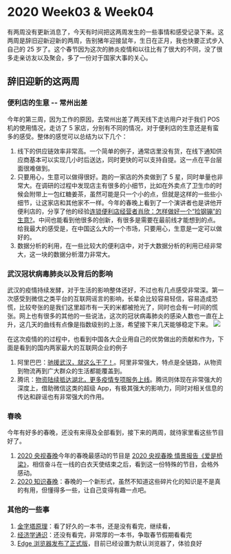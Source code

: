 # 2020 Week03 & Week04

有两周没有更新消息了，今天有时间把这两周发生的一些事情和感受记录下来。这两周是辞旧迎新迎新的两周，告别猪年迎接鼠年，生日在正月，我也快要正式步入自己的 25 岁了。这个春节因为这次的肺炎疫情和以往比有了很大的不同，没了很多走亲访友以及聚会，多了一份对于国家大事的关心。

## 辞旧迎新的这两周

### 便利店的生意 -- 常州出差

今年的第三周，因为工作的原因，去常州出差了两天线下走访用户对于我们 POS 机的使用情况，走访了 5 家店，分别有不同的情况，对于便利店的生意还是有蛮多的感受。整体的感觉可以总结为以下几个：

1. 线下的供应链效率非常高。一个简单的例子，通常店里没有货，在线下通知供应商基本可以实现几小时后送达，同时更快的可以支持自提。这一点在平台层面很难做到。
2. 只要用心，生意可以做得很好。跑的一家店的外卖做到了 5 星，同时单量也非常大。在调研的过程中发现店主有很多的小细节，比如在外卖点了卫生巾的时候会附带上一包红糖姜茶，虽然可能是只一个小的点，但就是这样的一些些小细节，让这家店和其他家不一样。今年的春晚上看到了一个演讲者也是讲他开便利店的，分享了他的经验[连锁便利店经营者肖欣：怎样做好一个“捡钢镚”的生意?](https://www.iqiyi.com/v_19rwb5d4dc.html)。中间也能看到他很多的创新，有很多是需要在最前线才能想到的点。给我最大的感受是，在中国这么大的一个市场，只要用心，生意是一定可以做好的。
3. 数据分析的利用，在一些比较大的便利店中，对于大数据分析的利用已经非常大，这一块的数据分析潜力非常大。

### 武汉冠状病毒肺炎以及背后的影响

武汉的疫情持续发酵，对于生活的影响整体还好，不过也有几点感受非常深。第一次感受到微信之类平台的互联网谣言的影响，长辈会比较容易轻信，容易造成恐慌，比较夸张的是我们这里超市有一天的米都被抢光了，同时也会有一时间的慌张。网上也有很多的其他的一些说法，这次的冠状病毒肺炎的感染人数也一直在上升，这几天的曲线有点像是指数级别的上涨，希望接下来几天能够稳定下来。
![](https://img1.dxycdn.com/2020/0127/350/3393218957833514634-73.jpg)

在这次疫情的的过程中，也看到中国各大企业用自己的优势做出的贡献和作为，下面是看到的国内两家最大的互联网企业的例子

1. 阿里巴巴：[驰援武汉，就这么干了！](https://mp.weixin.qq.com/s/bh_QCN5K-6Wm0_sYrT8wDQ)。阿里非常强大，特点是全链路，从物资到物流再到广大群众的生活都能覆盖到。
2. 腾讯：[物资陆续抵达湖北，更多疫情专项服务上线](https://mp.weixin.qq.com/s/nnNu5qjNLPLvAEGpjjokxw)。腾讯则体现在非常强大的深度上，借助微信这类的超级 App，有极其强大的影响力，同时对相关信息的传达和辟谣也有非常强大的作用。

### 春晚

今年有好多的春晚，还没有来得及全部看到，接下来的两周，就待家里看这些节目好了。

1. [2020 央视春晚](https://www.iqiyi.com/v_19rwlz2vq0.html)今年的春晚最感动的节目是 [2020 央视春晚 情景报告《爱是桥梁》](https://www.iqiyi.com/v_19rwanzbew.html)，相信奋斗在一线的白衣天使结束之后，看到这一份特殊的节目，会格外感动。
2. [2020 知识春晚](https://www.iqiyi.com/v_19rwlrc7do.html)：春晚的一个新形式，虽然不知道这些碎片化的知识是不是真的有用，但懂得多一些，让自己变得有趣一点吧。

### 其他的一些事

1. [金字塔原理](https://book.douban.com/subject/25775696/)：看了好久的一本书，还是没有看完，继续看，
2. [经济学通识](https://book.douban.com/subject/26582558/)：还没有看完，非常厚的一本书，争取春节假期看看完
3. [Edge 浏览器发布了正式版](https://www.microsoft.com/en-us/edge)，目前已经设置为默认浏览器了，体验良好
